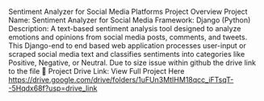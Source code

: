 Sentiment Analyzer for Social Media Platforms
Project Overview
Project Name: Sentiment Analyzer for Social Media
Framework: Django (Python)
Description:
A text-based sentiment analysis tool designed to analyze emotions and opinions from social media posts, comments, and tweets. This Django-end to end based web application processes user-input or scraped social media text and classifies sentiments into categories like Positive, Negative, or Neutral.
Due to size issue within github the drive link to the file
🔗 Project Drive Link: View Full Project Here
https://drive.google.com/drive/folders/1uFUn3MtIHM18qcc_iFTsqT--5Hqdx68f?usp=drive_link


